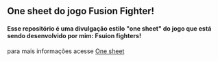 ## One sheet do jogo Fusion Fighter!

#### Esse repositório é uma divulgação estilo "one sheet" do jogo que está sendo desenvolvido por mim: Fsuion fighters!
para mais informações acesse [One sheet](https://luc5z.github.io/Fusion_Fighters/root/)
